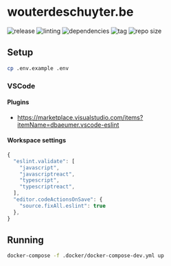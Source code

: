 # wouterdeschuyter.be

![release](https://github.com/wouterds/wouterdeschuyter.be/workflows/release/badge.svg)
![linting](https://github.com/wouterds/wouterdeschuyter.be/workflows/linting/badge.svg)
![dependencies](https://img.shields.io/david/wouterds/wouterdeschuyter.be)
![tag](https://img.shields.io/github/tag/wouterds/wouterdeschuyter.be.svg)
![repo size](https://img.shields.io/github/repo-size/wouterds/wouterdeschuyter.be)

## Setup

```bash
cp .env.example .env
```

### VSCode

#### Plugins

- https://marketplace.visualstudio.com/items?itemName=dbaeumer.vscode-eslint

#### Workspace settings

```javascript
{
  "eslint.validate": [
    "javascript",
    "javascriptreact",
    "typescript",
    "typescriptreact",
  ],
  "editor.codeActionsOnSave": {
    "source.fixAll.eslint": true
  },
}
```

## Running

```bash
docker-compose -f .docker/docker-compose-dev.yml up
```
